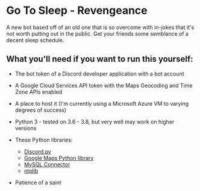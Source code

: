 # Go To Sleep - Revengeance
A new bot based off of an old one that is so overcome with in-jokes that it's not worth putting out in the public. Get your friends some semblance of a decent sleep schedule.

## What you'll need if you want to run this yourself:

- The bot token of a Discord developer application with a bot account
- A Google Cloud Services API token with the Maps Geocoding and Time Zone APIs enabled
- A place to host it (I'm currently using a Microsoft Azure VM to varying degrees of success)
- Python 3 - tested on 3.6 - 3.8, but very well may work on higher versions
- These Python libraries:

    - [Discord.py](https://pypi.org/project/discord.py/)
    - [Google Maps Python library](https://pypi.org/project/googlemaps/)
    - [MySQL Connector](https://pypi.org/project/mysql-connector-python/)
    - [ntplib](https://pypi.org/project/ntplib/)
    
- Patience of a saint